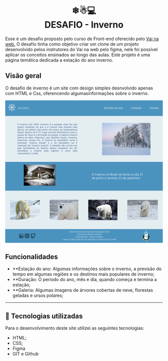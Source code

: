 <h1 align="center">
  ❄☃💻<br>DESAFIO - Inverno
</h1>
Esse é um desafio proposto pelo curso de Front-end oferecido pelo  <a href = "https://vainaweb.com.br/">Vai na web.</a>
O desafio tinha como objetivo criar um clone de um projeto desenvolvido pelos instrutores do Vai na web pelo figma, nele foi possível aplicar os conceitos ensinados ao longo das aulas. Este projeto é uma página temática dedicada a estação do ano inverno.

## Visão geral 
O desafio de inverno é um site com design simples desnvolvido apenas com HTML e Css, oferencendo algumasinformações sobre o inverno.

![Resultado final do projeto](assets/designfinal.png)

## Funcionalidades 
- **Estação do ano: Algumas informações sobre o inverno, a previsão do tempo em algumas regiões e os destinos mais populares de inverno;
- **Duração: O período do ano, mês e dia, quando começa e termina a estação;
- **Galeria: Algumas imagens de árvores cobertas de neve, florestas geladas e ursos polares;
---

## 💼 Tecnologias utilizadas

Para o desenvolvimento deste site utilizei as seguintes tecnologias:
- HTML;
- CSS;
- Figma
- GIT e Github
